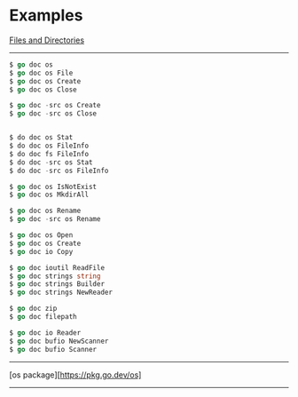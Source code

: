 # Examples
[Files and Directories](https://www.golangprograms.com/files-directories-examples.html)

***

```go
$ go doc os
$ go doc os File
$ go doc os Create
$ go doc os Close

$ go doc -src os Create
$ go doc -src os Close


$ do doc os Stat
$ do doc os FileInfo
$ do doc fs FileInfo
$ do doc -src os Stat
$ do doc -src os FileInfo

$ go doc os IsNotExist
$ go doc os MkdirAll

$ go doc os Rename
$ go doc -src os Rename

$ go doc os Open
$ go doc os Create
$ go doc io Copy

$ go doc ioutil ReadFile
$ go doc strings string
$ go doc strings Builder
$ go doc strings NewReader

$ go doc zip
$ go doc filepath

$ go doc io Reader
$ go doc bufio NewScanner
$ go doc bufio Scanner

```

***

[os package][https://pkg.go.dev/os]

***
